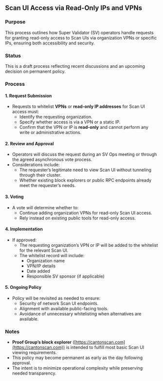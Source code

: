 ## Scan UI Access via Read-Only IPs and VPNs

### Purpose

This process outlines how Super Validator (SV) operators handle requests for granting read-only access to Scan UIs via organization VPNs or specific IPs, ensuring both accessibility and security.

### Status

This is a draft process reflecting recent discussions and an upcoming decision on permanent policy.

### Process

#### 1. Request Submission

- Requests to whitelist **VPNs** or **read-only IP addresses** for Scan UI access must:
  - Identify the requesting organization.
  - Specify whether access is via a VPN or a static IP.
  - Confirm that the VPN or IP is **read-only** and cannot perform any write or administrative actions.

#### 2. Review and Approval

- Operators will discuss the request during an SV Ops meeting or through the agreed asynchronous vote process.
- Considerations include:
  - The requester’s legitimate need to view Scan UI without tunneling through their cluster.
  - Whether existing block explorers or public RPC endpoints already meet the requester’s needs.

#### 3. Voting

- A vote will determine whether to:
  - Continue adding organization VPNs for read-only Scan UI access.
  - Rely instead on existing public tools for read-only access.

#### 4. Implementation

- If approved:
  - The requesting organization’s VPN or IP will be added to the whitelist for the relevant Scan UI.
  - The whitelist record will include:
    - Organization name
    - VPN/IP details
    - Date added
    - Responsible SV sponsor (if applicable)

#### 5. Ongoing Policy

- Policy will be revisited as needed to ensure:
  - Security of network Scan UI endpoints.
  - Alignment with available public-facing tools.
  - Avoidance of unnecessary whitelisting when alternatives are available.

### Notes

- **Proof Group’s block explorer** ([https://cantonscan.com](https://cantonscan.com)) is intended to fulfill most basic Scan UI viewing requirements.
- This policy may become permanent as early as the day following approval.
- The intent is to minimize operational complexity while preserving needed transparency.